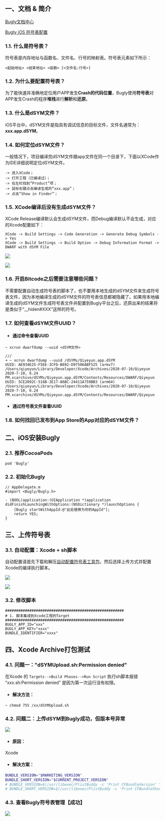 ## 一、文档 & 简介

[Bugly文档中心](https://bugly.qq.com/docs/)

[Bugly iOS 符号表配置](https://bugly.qq.com/docs/user-guide/symbol-configuration-ios/?v=20200622202242)



### 1.1. 什么是符号表？

符号表是内存地址与函数名、文件名、行号的映射表。符号表元素如下所示：

```
<起始地址> <结束地址> <函数> [<文件名:行号>]
```

### 1.2. 为什么要配置符号表？

为了能快速并准确地定位用户APP发生**Crash的代码位置**，Bugly使用**符号表**对APP发生Crash的程序**堆栈**进行**解析**和**还原**。

### 1.3. 什么是dSYM文件？

iOS平台中，dSYM文件是指具有调试信息的目标文件，文件名通常为：**xxx.app.dSYM**。

### 1.4. 如何定位dSYM文件？

一般情况下，项目编译完dSYM文件跟app文件在同一个目录下，下面以XCode作为IDE详细说明定位dSYM文件。

```
-> 进入XCode；
-> 打开工程（已编译过）；
-> 在左栏找到“Product”项；
-> 鼠标右键点击编译生成的“xxx.app”；
-> 点击“Show in Finder”；
```

### 1.5. XCode编译后没有生成dSYM文件？

XCode Release编译默认会生成dSYM文件，而Debug编译默认不会生成，对应的Xcode配置如下：

```
XCode -> Build Settings -> Code Generation -> Generate Debug Symbols -> Yes
XCode -> Build Settings -> Build Option -> Debug Information Format -> DWARF with dSYM File
```

![](media_Bugly/5.jpg)



![](media_Bugly/6.jpg)



### 1.6. 开启Bitcode之后需要注意哪些问题？

不需要配置自动生成符号表的脚本了，也不要用本地生成的dSYM文件来生成符号表文件，因为本地编译生成的dSYM文件的符号表信息都被隐藏了。如果用本地编译生成的dSYM文件生成符号表文件并配置到Bugly平台之后，还原出来的结果将是类似于“__hiden#XXX”这样的符号。



### 1.7. 如何查看dSYM文件UUID？

* #### 通过命令查看UUID

```
~ xcrun dwarfdump --uuid <dSYM文件>

///
➜ ~ xcrun dwarfdump --uuid /dSYMs/Qiyeyun.app.dSYM
UUID: AE934E25-F5EE-3CFD-B692-D97506ABF525 (armv7) /Users/qiyeyun/Library/Developer/Xcode/Archives/2020-07-10/Qiyeyun 2020-7-10, 6.24 PM.xcarchive/dSYMs/Qiyeyun.app.dSYM/Contents/Resources/DWARF/Qiyeyun
UUID: 5CE2092C-516B-3E17-86BC-24411A759BB3 (arm64) /Users/qiyeyun/Library/Developer/Xcode/Archives/2020-07-10/Qiyeyun 2020-7-10, 6.24 PM.xcarchive/dSYMs/Qiyeyun.app.dSYM/Contents/Resources/DWARF/Qiyeyun
```

* #### 通过符号表文件查看UUID



### 1.8. 如何找回已发布到App Store的App对应的dSYM文件？





## 二、iOS安装Bugly

### 2.1. 推荐CocoaPods

```
pod 'Bugly'
```

### 2.2. 初始化Bugly

```
// AppDelegate.m
#import <Bugly/Bugly.h>

- (BOOL)application:(UIApplication *)application didFinishLaunchingWithOptions:(NSDictionary *)launchOptions {
    [Bugly startWithAppId:@"此处替换为你的AppId"];
    return YES;
}
```



## 三、上传符号表

### 3.1. 自动配置：Xcode + sh脚本

自动配置请首先下载和解压[自动配置符号表工具包](https://bugly.qq.com/v2/sdk?id=6ecfd28d-d8ea-4446-a9c8-13aed4a94f04)，然后选择上传方式并配置Xcode的编译执行脚本。

![](media_Bugly/1.jpg)

![](media_Bugly/2.jpg)



### 3.2. 修改脚本

```
######################################################
# 1. 脚本集成到Xcode工程的Target
######################################################
BUGLY_APP_ID="xxx"
BUGLY_APP_KEY="xxxx"
BUNDLE_IDENTIFIER="xxxx"
```



## 四、Xcode Archive打包测试

### 4.1. 问题一："dSYMUpload.sh:Permission denied"

在Xcode 的 `Targets-->Build Phases-->Run Script` 执行sh脚本报错 “xxx.sh:Permission denied” 是因为第一次运行没有权限。

* #### 解决方法：

```
~ chmod 755 /xx/dSYMUpload.sh
```



### 4.2. 问题二：上传dSYM到Bugly成功，但版本号异常

![](media_Bugly/3.jpg)

* #### 原因：

Xcode

* #### 解决方案：

```bash
BUNDLE_VERSION="$MARKETING_VERSION"
BUNDLE_SHORT_VERSION="$CURRENT_PROJECT_VERSION"
# BUNDLE_VERSION=$(/usr/libexec/PlistBuddy -c 'Print CFBundleVersion' "${INFOPLIST_FILE}")
# BUNDLE_SHORT_VERSION=$(/usr/libexec/PlistBuddy -c 'Print CFBundleShortVersionString' "${INFOPLIST_FILE}")
```



### 4.3. 查看Bugly符号表管理【成功】

![](media_Bugly/4.jpg)















